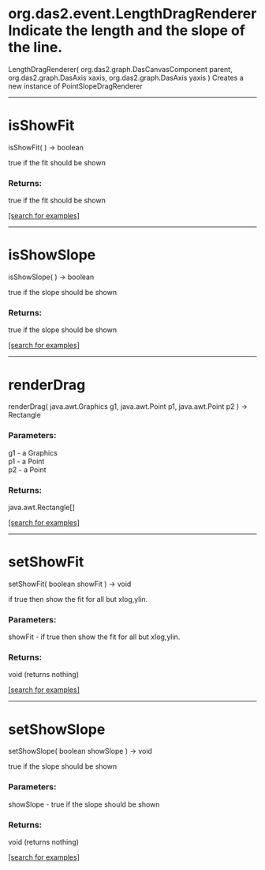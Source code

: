 # org.das2.event.LengthDragRendererIndicate the length and the slope of the line.
LengthDragRenderer( org.das2.graph.DasCanvasComponent parent, org.das2.graph.DasAxis xaxis, org.das2.graph.DasAxis yaxis )
Creates a new instance of PointSlopeDragRenderer

***
<a name="isShowFit"></a>
# isShowFit
isShowFit(  ) &rarr; boolean

true if the fit should be shown

### Returns:
true if the fit should be shown

<a href="https://github.com/autoplot/dev/search?q=isShowFit&unscoped_q=isShowFit">[search for examples]</a>

***
<a name="isShowSlope"></a>
# isShowSlope
isShowSlope(  ) &rarr; boolean

true if the slope should be shown

### Returns:
true if the slope should be shown

<a href="https://github.com/autoplot/dev/search?q=isShowSlope&unscoped_q=isShowSlope">[search for examples]</a>

***
<a name="renderDrag"></a>
# renderDrag
renderDrag( java.awt.Graphics g1, java.awt.Point p1, java.awt.Point p2 ) &rarr; Rectangle



### Parameters:
g1 - a Graphics
<br>p1 - a Point
<br>p2 - a Point

### Returns:
java.awt.Rectangle[]


<a href="https://github.com/autoplot/dev/search?q=renderDrag&unscoped_q=renderDrag">[search for examples]</a>

***
<a name="setShowFit"></a>
# setShowFit
setShowFit( boolean showFit ) &rarr; void

if true then show the fit for all but xlog,ylin.

### Parameters:
showFit - if true then show the fit for all but xlog,ylin.

### Returns:
void (returns nothing)


<a href="https://github.com/autoplot/dev/search?q=setShowFit&unscoped_q=setShowFit">[search for examples]</a>

***
<a name="setShowSlope"></a>
# setShowSlope
setShowSlope( boolean showSlope ) &rarr; void

true if the slope should be shown

### Parameters:
showSlope - true if the slope should be shown

### Returns:
void (returns nothing)


<a href="https://github.com/autoplot/dev/search?q=setShowSlope&unscoped_q=setShowSlope">[search for examples]</a>

